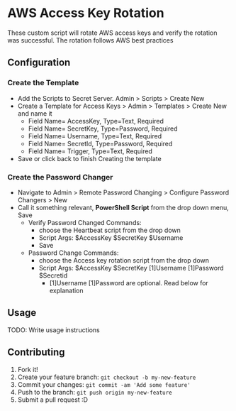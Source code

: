 # AWS Access Key Rotation

These custom script will rotate AWS access keys and verify the rotation was successful. The rotation follows AWS best practices

## Configuration

### Create the Template

* Add the Scripts to Secret Server. Admin > Scripts > Create New
* Create a Template for Access Keys > Admin > Templates > Create New and name it
  * Field Name= AccessKey, Type=Text, Required
  * Field Name= SecretKey, Type=Password, Required
  * Field Name= Username, Type=Text, Required
  * Field Name= SecretId, Type=Password, Required
  * Field Name= Trigger, Type=Text, Required
* Save or click back to finish Creating the template

### Create the Password Changer

* Navigate to Admin > Remote Password Changing > Configure Password Changers > New
* Call it something relevant, **PowerShell Script** from the drop down menu, Save
  * Verify Password Changed Commands:
    * choose the Heartbeat script from the drop down
    * Script Args: $AccessKey $SecretKey $Username
    * Save
  * Password Change Commands:
    * choose the Access key rotation script from the drop down
    * Script Args: $AccessKey $SecretKey $[1]$Username $[1]$Password $Secretid
      * $[1]$Username $[1]$Password are optional. Read below for explanation

## Usage

TODO: Write usage instructions

## Contributing

1. Fork it!
2. Create your feature branch: `git checkout -b my-new-feature`
3. Commit your changes: `git commit -am 'Add some feature'`
4. Push to the branch: `git push origin my-new-feature`
5. Submit a pull request :D